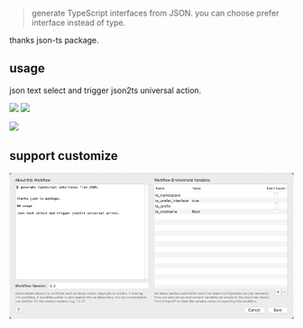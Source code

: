 > generate TypeScript interfaces from JSON. you can choose prefer interface instead of type.


thanks json-ts package.

## usage

json text select and trigger json2ts universal action.


![](https://img.shields.io/badge/version-v1.2-green?style=for-the-badge)
[![](https://img.shields.io/badge/download-click-blue?style=for-the-badge)](./Json2TS.alfredworkflow)



<!-- more -->

![](./screenshot.gif)

## support customize

![](./screenshot.png)
